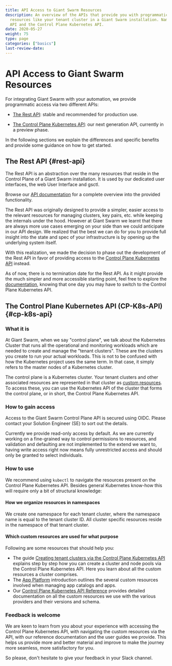 ```yaml
---
title: API Access to Giant Swarm Resources
description: An overview of the APIs that provide you with programmatic access to
  resources like your tenant cluster in a Giant Swarm installation. Namely the Rest
  API and the Control Plane Kubernetes API.
date: 2020-05-27
weight: 75
type: page
categories: ["basics"]
last-review-date:
---
```


# API Access to Giant Swarm Resources

For integrating Giant Swarm with your automation, we provide programmatic access via two different APIs:

- [The Rest API](#rest-api): stable and recommended for production use.

- [The Control Plane Kubernetes API](#cp-k8s-api): our next generation API, currently in a preview phase.

In the following sections we explain the differences and specific benefits and provide some guidance on how to get started.

## The Rest API {#rest-api}

The Rest API is an abstraction over the many resources that reside in the Control Plane of a Giant Swarm installation. It is used by our dedicated user interfaces, the web User Interface and gsctl.

Browse our [API documentation](/api/) for a complete overview into the provided functionality.

The Rest API was originally designed to provide a simpler, easier access to the relevant resources for managing clusters, key pairs, etc. while keeping the internals under the hood. However at Giant Swarm we learnt that there are always more use cases emerging on your side than we could anticipate in our API design. We realized that the best we can do for you to provide full insight into the state and spec of your infrastructure is by opening up the underlying system itself.

With this realization, we made the decision to phase out the development of the Rest API in favor of providing access to the [Control Plane Kubernetes API](#cp-k8s-api) instead.

As of now, there is no termination date for the Rest API. As it might provide the much simpler and more accessible starting point, feel free to explore the [documentation](/api/), knowing that one day you may have to switch to the Control Plane Kubernetes API.

## The Control Plane Kubernetes API (CP-K8s-API) {#cp-k8s-api}

### What it is

At Giant Swarm, when we say "control plane", we talk about the Kubernetes Cluster that runs all the operational and monitoring workloads which are needed to create and manage the "tenant clusters". These are the clusters you create to run your actual workloads. This is not to be confused with how the Kubernetes project uses the same term. In that case, it simply refers to the master nodes of a Kubernetes cluster.

The control plane is a Kubernetes cluster. Your tenant clusters and other associated resources are represented in that cluster as [custom resources](https://kubernetes.io/docs/concepts/extend-kubernetes/api-extension/custom-resources/). To access these, you can use the Kubernetes API of the cluster that forms the control plane, or in short, the Control Plane Kubernetes API.

### How to gain access

Access to the Giant Swarm Control Plane API is secured using OIDC. Please contact your Solution Engineer (SE) to sort out the details.

Currently we provide read-only access by default. As we are currently working on a fine-grained way to control permissions to resources, and validation and defaulting are not implemented to the extend we want to, having write access right now means fully unrestricted access and should only be granted to select individuals.

### How to use

We recommend using `kubectl` to navigate the resources present on the Control Plane Kubernetes API. Besides general Kubernetes know-how this will require only a bit of structural knowledge:

#### How we organize resources in namespaces

We create one namespace for each tenant cluster, where the namespace name is equal to the tenant cluster ID. All cluster specific resources reside in the namespace of that tenant cluster.

#### Which custom resources are used for what purpose

Following are some resources that should help you:

- The guide [Creating tenant clusters via the Control Plane Kubernetes API](/guides/creating-clusters-via-crs-on-aws/) explains step by step how you can create a cluster and node pools via the Control Plane Kubernetes API. Here you learn about all the custom resources a cluster comprises.
- The [App Platform](/basics/app-platform/) introduction outlines the several custom resources involved when managing app catalogs and apps.
- Our [Control Plane Kubernetes API Reference](https://docs.giantswarm.io/reference/cp-k8s-api/) provides detailed documentation on all the custom resources we use with the various providers and their versions and schema.

### Feedback is welcome

We are keen to learn from you about your experience with accessing the Control Plane Kubernetes API, with navigating the custom resources via the API, with our reference documentation and the user guides we provide. This helps us provide more and better material and improve to make the journey more seamless, more satisfactory for you.

So please, don't hesitate to give your feedback in your Slack channel.
